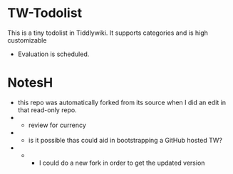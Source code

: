 # TW-Todolist
This is a tiny todolist in Tiddlywiki. It supports categories and is high customizable

* Evaluation is scheduled.


# NotesH

* this repo was automatically forked from its source when I did an edit in that read-only repo.
* * review for currency
* * is it possible thas could aid in bootstrapping a GitHub hosted TW?
* * * I could do a new fork in order to get the updated version
